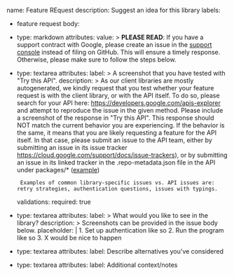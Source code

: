 name: Feature REquest
description: Suggest an idea for this library
labels:
  - feature request
body:
  - type: markdown
    attributes:
      value: >
        **PLEASE READ**: If you have a support contract with Google, please
        create an issue in the [support
        console](https://cloud.google.com/support/) instead of filing on GitHub.
        This will ensure a timely response. Otherwise, please make sure to
        follow the steps below.
  - type: textarea
    attributes:
      label: >
        A screenshot that you have tested with "Try this API".
      description: > 
        As our client libraries are mostly autogenerated, we kindly request
        that you test whether your feature request is with the client library, or with the
        API itself. To do so, please search for your API
        here: https://developers.google.com/apis-explorer and attempt to
        reproduce the issue in the given method. Please include a screenshot of
        the response in "Try this API". This response should NOT match the current
        behavior you are experiencing. If the behavior is the same, it means
        that you are likely requesting a feature for the API itself. In that
        case, please submit an issue to the API team, either by submitting an
        issue in its issue tracker https://cloud.google.com/support/docs/issue-trackers), or by
        submitting an issue in its linked tracker in the .repo-metadata.json
        file in the API under packages/* ([example](https://github.com/googleapis/google-cloud-node/blob/58419684469e3900146c8e830543bf4dc0cbb2be/packages/google-cloud-batch/.repo-metadata.json#L6))

         Examples of common library-specific issues vs. API issues are: retry strategies, authentication questions, issues with typings. 
    validations:
      required: true
  - type: textarea
    attributes:
      label: >
        What would you like to see in the library?
      description: >
        Screenshots can be provided in the issue body below.
      placeholder: |
        1. Set up authentication like so
        2. Run the program like so
        3. X would be nice to happen
    
  - type: textarea
    attributes:
      label: Describe alternatives you've considered

  - type: textarea
    attributes:
      label: Additional context/notes
